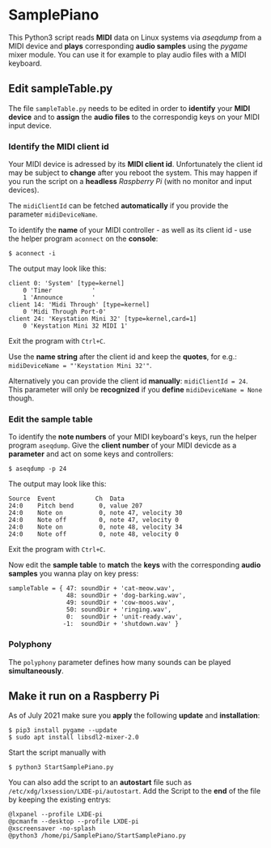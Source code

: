# SamplePiano
This Python3 script reads **MIDI** data on Linux systems via *aseqdump* from a MIDI device and **plays** corresponding **audio samples** using the *pygame* mixer module. You can use it for example to play audio files with a MIDI keyboard.

## Edit sampleTable.py

The file `sampleTable.py` needs to be edited in order to **identify** your **MIDI device** and to **assign** the **audio files** to the correspondig keys on your MIDI input device.

### Identify the MIDI client id
Your MIDI device is adressed by its **MIDI client id**. Unfortunately the client id may be subject to **change** after you reboot the system. This may happen if you run the script on a **headless** *Raspberry Pi* (with no monitor and input devices).

The `midiClientId` can be fetched **automatically** if you provide the parameter `midiDeviceName`.

To identify the **name** of your MIDI controller - as well as its client id - use the helper program `aconnect` on the **console**:

`$ aconnect -i`

The output may look like this:

    client 0: 'System' [type=kernel]
        0 'Timer           '
        1 'Announce        '
    client 14: 'Midi Through' [type=kernel]
        0 'Midi Through Port-0'
    client 24: 'Keystation Mini 32' [type=kernel,card=1]
        0 'Keystation Mini 32 MIDI 1'

Exit the program with `Ctrl+C`.

Use the **name string** after the client id and keep the **quotes**, for e.g.:  
`midiDeviceName = "'Keystation Mini 32'"`.

Alternatively you can provide the client id **manually**: `midiClientId = 24`. This parameter will only be **recognized** if you **define** `midiDeviceName = None` though.

### Edit the sample table
To identify the **note numbers** of your MIDI keyboard's keys, run the helper program `aseqdump`. Give the **client number** of your MIDI devicde as a **parameter** and act on some keys and controllers:

`$ aseqdump -p 24`

The output may look like this:

    Source  Event           Ch  Data
    24:0    Pitch bend       0, value 207
    24:0    Note on          0, note 47, velocity 30
    24:0    Note off         0, note 47, velocity 0
    24:0    Note on          0, note 48, velocity 34
    24:0    Note off         0, note 48, velocity 0

Exit the program with `Ctrl+C`.

Now edit the **sample table** to **match** the **keys** with the corresponding **audio samples** you wanna play on key press:

    sampleTable = { 47: soundDir + 'cat-meow.wav',
                    48: soundDir + 'dog-barking.wav',
                    49: soundDir + 'cow-moos.wav',
                    50: soundDir + 'ringing.wav',
                    0:  soundDir + 'unit-ready.wav',
                   -1:  soundDir + 'shutdown.wav' }

### Polyphony

The `polyphony` parameter defines how many sounds can be played **simultaneously**.

## Make it run on a Raspberry Pi
As of July 2021 make sure you **apply** the following **update** and **installation**:

    $ pip3 install pygame --update
    $ sudo apt install libsdl2-mixer-2.0

Start the script manually with

    $ python3 StartSamplePiano.py

You can also add the script to an **autostart** file such as `/etc/xdg/lxsession/LXDE-pi/autostart`.
Add the Script to the **end** of the file by keeping the existing entrys:

    @lxpanel --profile LXDE-pi
    @pcmanfm --desktop --profile LXDE-pi
    @xscreensaver -no-splash
    @python3 /home/pi/SamplePiano/StartSamplePiano.py
